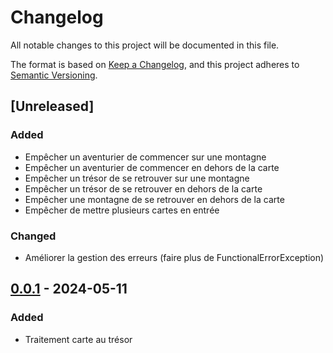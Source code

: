 # Changelog

All notable changes to this project will be documented in this file.

The format is based on [Keep a Changelog](https://keepachangelog.com/en/1.1.0/),
and this project adheres to [Semantic Versioning](https://semver.org/spec/v2.0.0.html).

## [Unreleased]

### Added

- Empêcher un aventurier de commencer sur une montagne
- Empêcher un aventurier de commencer en dehors de la carte
- Empêcher un trésor de se retrouver sur une montagne
- Empêcher un trésor de se retrouver en dehors de la carte
- Empêcher une montagne de se retrouver en dehors de la carte
- Empêcher de mettre plusieurs cartes en entrée

### Changed

- Améliorer la gestion des erreurs (faire plus de FunctionalErrorException)

## [0.0.1] - 2024-05-11

### Added

- Traitement carte au trésor

[0.0.1]: https://github.com/franc-gui/cartetresor/releases/tag/v0.0.1
